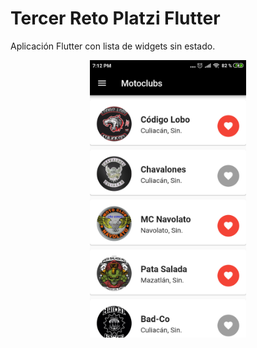 # Tercer Reto Platzi Flutter
Aplicación Flutter con lista de widgets sin estado.
<div align="center">
  <center>
    <img src="flutter_01.png" width="250">
  </center>
</div>
